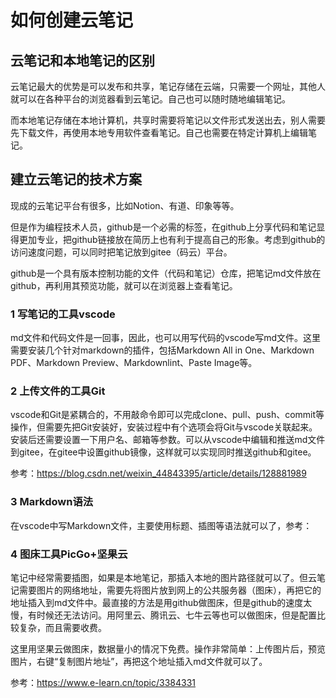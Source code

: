 # 如何创建云笔记

## 云笔记和本地笔记的区别

云笔记最大的优势是可以发布和共享，笔记存储在云端，只需要一个网址，其他人就可以在各种平台的浏览器看到云笔记。自己也可以随时随地编辑笔记。

而本地笔记存储在本地计算机，共享时需要将笔记以文件形式发送出去，别人需要先下载文件，再使用本地专用软件查看笔记。自己也需要在特定计算机上编辑笔记。

## 建立云笔记的技术方案

现成的云笔记平台有很多，比如Notion、有道、印象等等。

但是作为编程技术人员，github是一个必需的标签，在github上分享代码和笔记显得更加专业，把github链接放在简历上也有利于提高自己的形象。考虑到github的访问速度问题，可以同时把笔记放到gitee（码云）平台。

github是一个具有版本控制功能的文件（代码和笔记）仓库，把笔记md文件放在github，再利用其预览功能，就可以在浏览器上查看笔记。

### 1 写笔记的工具vscode

md文件和代码文件是一回事，因此，也可以用写代码的vscode写md文件。这里需要安装几个针对markdown的插件，包括Markdown All in One、Markdown PDF、Markdown Preview、Markdownlint、Paste Image等。

### 2 上传文件的工具Git

vscode和Git是紧耦合的，不用敲命令即可以完成clone、pull、push、commit等操作，但需要先把Git安装好，安装过程中有个选项会将Git与vscode关联起来。安装后还需要设置一下用户名、邮箱等参数。可以从vscode中编辑和推送md文件到gitee，在gitee中设置github镜像，这样就可以实现同时推送github和gitee。

参考：https://blog.csdn.net/weixin_44843395/article/details/128881989

### 3 Markdown语法

在vscode中写Markdown文件，主要使用标题、插图等语法就可以了，参考：

### 4 图床工具PicGo+坚果云

笔记中经常需要插图，如果是本地笔记，那插入本地的图片路径就可以了。但云笔记需要图片的网络地址，需要先将图片放到网上的公共服务器（图床），再把它的地址插入到md文件中。最直接的方法是用github做图床，但是github的速度太慢，有时候还无法访问。用阿里云、腾讯云、七牛云等也可以做图床，但是配置比较复杂，而且需要收费。

这里用坚果云做图床，数据量小的情况下免费。操作非常简单：上传图片后，预览图片，右键“复制图片地址”，再把这个地址插入md文件就可以了。

参考：https://www.e-learn.cn/topic/3384331